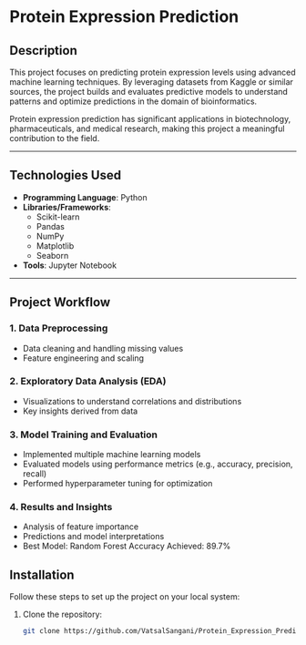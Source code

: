 # Protein Expression Prediction

## Description
This project focuses on predicting protein expression levels using advanced machine learning techniques. By leveraging datasets from Kaggle or similar sources, the project builds and evaluates predictive models to understand patterns and optimize predictions in the domain of bioinformatics.

Protein expression prediction has significant applications in biotechnology, pharmaceuticals, and medical research, making this project a meaningful contribution to the field.

---

## Technologies Used
- **Programming Language**: Python
- **Libraries/Frameworks**:
  - Scikit-learn
  - Pandas
  - NumPy
  - Matplotlib
  - Seaborn
- **Tools**: Jupyter Notebook

---

## Project Workflow

### 1. Data Preprocessing
- Data cleaning and handling missing values
- Feature engineering and scaling

### 2. Exploratory Data Analysis (EDA)
- Visualizations to understand correlations and distributions
- Key insights derived from data

### 3. Model Training and Evaluation
- Implemented multiple machine learning models
- Evaluated models using performance metrics (e.g., accuracy, precision, recall)
- Performed hyperparameter tuning for optimization

### 4. Results and Insights
- Analysis of feature importance
- Predictions and model interpretations
- Best Model: Random Forest Accuracy Achieved: 89.7%

## Installation

Follow these steps to set up the project on your local system:

1. Clone the repository:
   ```bash
   git clone https://github.com/VatsalSangani/Protein_Expression_Prediction.git
